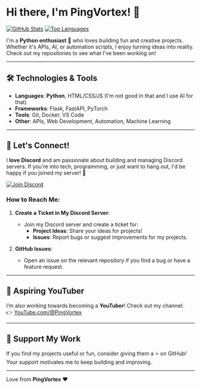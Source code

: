 # Hi there, I'm PingVortex! 👋

[![GitHub Stats](https://github-readme-stats.vercel.app/api?username=pingvortex&show_icons=true&theme=synthwave&hide=issues,prs)](https://github.com/pingvortex)
[![Top Languages](https://github-readme-stats.vercel.app/api/top-langs/?username=pingvortex&layout=compact&theme=synthwave)](https://github.com/pingvortex)

I'm a **Python enthusiast** 🐍 who loves building fun and creative projects. Whether it's APIs, AI, or automation scripts, I enjoy turning ideas into reality. Check out my repositories to see what I've been working on!

---

## 🛠️ Technologies & Tools
- **Languages**: **Python**, HTML/CSS/JS (I'm not good in that and I use AI for that)
- **Frameworks**: Flask, FastAPI, PyTorch
- **Tools**: Git, Docker, VS Code
- **Other**: APIs, Web Development, Automation, Machine Learning

---

## 💬 Let's Connect!
I **love Discord** and am passionate about building and managing Discord servers. If you're into tech, programming, or just want to hang out, I'd be happy if you joined my server! 🎉

[![Join Discord](https://img.shields.io/badge/Join%20Discord-5865F2?style=for-the-badge&logo=discord&logoColor=white)](https://discord.gg/Efe5ws6jcP)

### How to Reach Me:
1. **Create a Ticket in My Discord Server**:
   - Join my Discord server and create a ticket for:
     - **Project Ideas**: Share your ideas for projects!
     - **Issues**: Report bugs or suggest improvements for my projects.

2. **GitHub Issues**:
   - Open an issue on the relevant repository if you find a bug or have a feature request.

---

## 🎥 Aspiring YouTuber
I’m also working towards becoming a **YouTuber**! Check out my channel:  
👉 [YouTube.com/@PingVortex](https://youtube.com/@pingvortex)

---

## 🌟 Support My Work
If you find my projects useful or fun, consider giving them a ⭐️ on GitHub! Your support motivates me to keep building and improving.

---

Love from **PingVortex** ❤️
